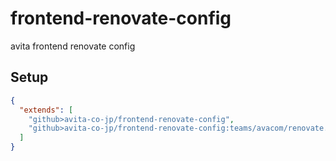 # frontend-renovate-config

avita frontend renovate config

## Setup

```json
{
  "extends": [
    "github>avita-co-jp/frontend-renovate-config",
    "github>avita-co-jp/frontend-renovate-config:teams/avacom/renovate.json5"
  ]
}
```
